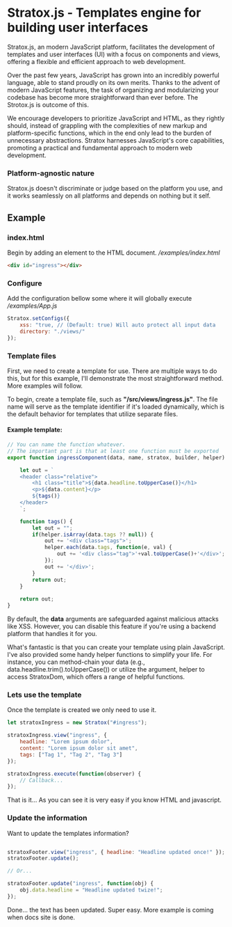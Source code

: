 # Stratox.js - Templates engine for building user interfaces

Stratox.js, an modern JavaScript platform, facilitates the development of templates and user interfaces (UI) with a focus on components and views, offering a flexible and efficient approach to web development.

Over the past few years, JavaScript has grown into an incredibly powerful language, able to stand proudly on its own merits. Thanks to the advent of modern JavaScript features, the task of organizing and modularizing your codebase has become more straightforward than ever before. The Strotox.js is outcome of this.

We encourage developers to prioritize JavaScript and HTML, as they rightly should, instead of grappling with the complexities of new markup and platform-specific functions, which in the end only lead to the burden of unnecessary abstractions. Stratox harnesses JavaScript's core capabilities, promoting a practical and fundamental approach to modern web development.

### Platform-agnostic nature
Stratox.js doesn't discriminate or judge based on the platform you use, and it works seamlessly on all platforms and depends on nothing but it self.

## Example

### index.html
Begin by adding an element to the HTML document.
*/examples/index.html*
```html
<div id="ingress"></div>
```

### Configure 
Add the configuration bellow some where it will globally execute
*/examples/App.js*
```js
Stratox.setConfigs({
	xss: "true, // (Default: true) Will auto protect all input data
	directory: "./views/"
});
```

### Template files
First, we need to create a template for use. There are multiple ways to do this, but for this example, I'll demonstrate the most straightforward method. More examples will follow.

To begin, create a template file, such as **"/src/views/ingress.js"**. The file name will serve as the template identifier if it's loaded dynamically, which is the default behavior for templates that utilize separate files.

#### Example template:
```js
// You can name the function whatever. 
// The important part is that at least one function must be exported
export function ingressComponent(data, name, stratox, builder, helper) {

	let out = `
	<header class="relative">
		<h1 class="title">${data.headline.toUpperCase()}</h1>
		<p>${data.content}</p>
		${tags()}
	</header>
	`;

	function tags() {
		let out = "";
		if(helper.isArray(data.tags ?? null)) {
			out += '<div class="tags">';
			helper.each(data.tags, function(e, val) {
				out += '<div class="tag">'+val.toUpperCase()+'</div>';
			});
			out += '</div>';
		}
		return out;
	}
	
	return out;
}
```
By default, the **data** arguments are safeguarded against malicious attacks like XSS. However, you can disable this feature if you're using a backend platform that handles it for you.

What's fantastic is that you can create your template using plain JavaScript. I've also provided some handy helper functions to simplify your life. For instance, you can method-chain your data (e.g., data.headline.trim().toUpperCase()) or utilize the argument, helper to access StratoxDom, which offers a range of helpful functions.

###  Lets use the template
Once the template is created we only need to use it.
```js
let stratoxIngress = new Stratox("#ingress");

stratoxIngress.view("ingress", {
    headline: "Lorem ipsum dolor",
    content: "Lorem ipsum dolor sit amet",
    tags: ["Tag 1", "Tag 2", "Tag 3"]
});

stratoxIngress.execute(function(observer) {
	// Callback...
});

```
That is it... As you can see it is very easy if you know HTML and javascript.


### Update the information
Want to update the templates information? 
```js

stratoxFooter.view("ingress", { headline: "Headline updated once!" });
stratoxFooter.update();

// Or...

stratoxFooter.update("ingress", function(obj) {
	obj.data.headline = "Headline updated twize!";
});

```
Done... the text has been updated. Super easy. More example is coming when docs site is done.

